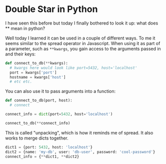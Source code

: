 # Double Star in Python

I have seen this before but today I finally bothered to look it up: what does \*\* mean in python?

Well today I learned it can be used in a couple of different ways. To me it seems similar to the spread operator in Javascript. When using it as part of a parameter, such as `**kwargs`, you gain access to the arguments passed in and their keys:

```python
def connect_to_db(**kwargs):
  # kwargs here would look like port=5432, host='localhost'
  port = kwargs['port']
  hostname = kwargs['host']
  # etc etc.
```

You can also use it to pass arguments into a function:

```python
def connect_to_db(port, host):
  # connect

connect_info = dict(port=5432, host='localhost')

connect_to_db(**connect_info)
```

This is called "unpacking", which is how it reminds me of spread. It also works to merge dicts together.

```python
dict1 = {port: 5432, host: 'localhost'}
dict2 = {name: 'my-db', user: 'db-user', password: 'cool-password'}
connect_info = {**dict1, **dict2}
```
